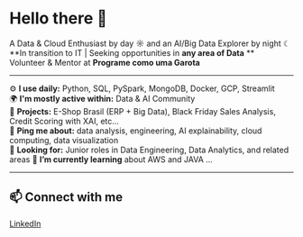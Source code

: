 # Hello there 👋

A Data & Cloud Enthusiast by day ☼ and an AI/Big Data Explorer by night ☾  
**In transition to IT | Seeking opportunities in **any area of Data**  **  
Volunteer & Mentor at **Programe como uma Garota**  

---

⚙️ **I use daily:** Python, SQL, PySpark, MongoDB, Docker, GCP, Streamlit  
🌍 **I'm mostly active within:** Data & AI Community  
💅 **Projects:** E-Shop Brasil (ERP + Big Data), Black Friday Sales Analysis, Credit Scoring with XAI, etc…  
💬 **Ping me about:** data analysis, engineering, AI explainability, cloud computing, data visualization  
💼 **Looking for:** Junior roles in Data Engineering, Data Analytics, and related areas
🌱 **I’m currently learning** about AWS and JAVA ...

---

## 📫 Connect with me
[LinkedIn](https://www.linkedin.com/in/dannyellyqueiroz/)
